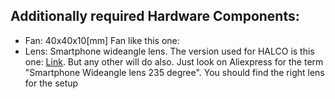 ## Additionally required Hardware Components:
- Fan: 40x40x10[mm] Fan like this one:
- Lens: Smartphone wideangle lens. The version used for HALCO is this one: [Link](https://www.aliexpress.com/item/1005003489247254.html?spm=a2g0o.productlist.0.0.6b2c37dfobs0TN&algo_pvid=ee61820f-1c3e-46ad-bab8-0dc3df711f11&algo_exp_id=ee61820f-1c3e-46ad-bab8-0dc3df711f11-2&pdp_ext_f=%7B%22sku_id%22%3A%2212000026023619614%22%7D&pdp_npi=2%40dis%21EUR%216.35%216.35%21%21%21%21%21%402101e9d116647329310048061e6ab5%2112000026023619614%21sea&curPageLogUid=oWL6tEIqTwH1). But any other will do also. Just look on Aliexpress for the term "Smartphone Wideangle lens 235 degree". You should find the right lens for the setup